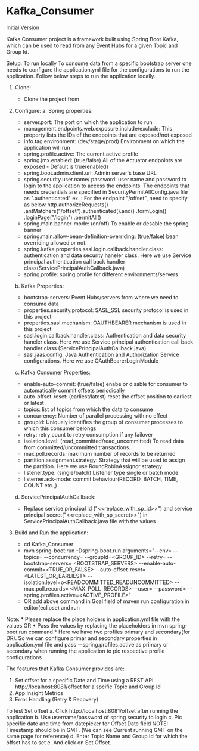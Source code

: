 # Kafka_Consumer

Initial Version

Kafka Consumer project is a framework built using Spring Boot Kafka, which can be used to read from any Event Hubs for a given Topic and Group Id.

Setup: To run locally
To consume data from a specific bootstrap server one needs to configure the application.yml file for the configurations to run the application.
Follow below steps to run the application locally.

1. Clone:
    - Clone the project from
    
2. Configure:
    a. Spring properties:
      - server.port: The port on which the application to run
      - management.endpoints.web.exposure.include/exclude: This property lists the IDs of the endpoints that are exposed/not exposed
      - info.tag.environment: (dev/stage/prod) Environment on which the application will run
      - spring.profile.active: The current active profile
      - spring.jmx.enabled: (true/false) All of the Actuator endpoints are exposed - Default is true(enabled)
      - spring.boot.admin.client.url: Admin server's base URL
      - spring.security.user.name/ password: user name and password to login to the application to access the endpoints.
          The endpoints that needs credentials are specified in SecurityPermitAllConfig.java file as ".authenticated"
          ex.,: For the endpoint "/offset", need to specify as below
              http.authorizeRequests()
                .antMatchers("/offset").authenticated().and()
              .formLogin()
              .loginPage("/login")
              .permitAll()
      - spring.main.banner-mode: (on/off) To enable or desable the spring banner
      - spring.main.allow-bean-definition-overriding: (true/false) bean overriding allowed or not.
      - spring.kafka.properties.sasl.login.callback.handler.class:  authentication and data security haneler class. Here we use Service principal                                             authentication call back handler class(ServicePrincipalAuthCallback.java)
      - spring.profile: spring profile for different environments/servers

    b. Kafka Properties:
      - bootstrap-servers: Event Hubs/servers from where we need to consume data
      - properties.security.protocol: SASL_SSL security protocol is used in this project
      - properties.sasl.mechanism: OAUTHBEARER mechanism is used in this project 
      - sasl.login.callback.handler.class: Authentication and data security haneler class. Here we use Service principal authentication call back handler class                               (ServicePrincipalAuthCallback.java)
      - sasl.jaas.config: Java Authentication and Authorization Service configurations. Here we use OAuthBearerLoginModule

    c. Kafka Consumer Properties:
      - enable-auto-commit: (true/false) enabe or disable for consumer to automatically commit offsets periodically
      - auto-offset-reset: (earliest/latest) reset the offset position to earliest or latest
      - topics: list of topics from which the data to consume
      - concurrency: Number of parallel processing with no effect
      - groupId: Uniquely identifies the group of consumer processes to which this consumer belongs
      - retry: retry count to retry consumption if any failover
      - isolation.level: (read_committed/read_uncommitted) To read data from committed/uncommitted transactions.
      - max.poll.records: maximum number of records to be returned
      - partition.assignment.strategy: Strategy that will be used to assign the partition. Here we use RoundRobinAssignor strategy
      - listener.type: (single/batch) Listener type single or batch mode
      - listerner.ack-mode: commit behaviour(RECORD, BATCH, TIME, COUNT etc.,)

    d. ServicePrincipalAuthCallback:
      - Replace service principal id ("<<replace_with_sp_id>>") and service principal secret("<<replace_with_sp_secret>>") in ServicePrincipalAuthCallback.java file with the values

3. Build and Run the application:
    - cd Kafka_Consumer
    - mvn spring-boot:run -Dspring-boot.run.arguments="--env=<ENV> --topics=<TOPICS> --concurrency=<CONCURRENCY> --groupId=<GROUP_ID> --retry=<RETRY> --bootstrap-servers=                   <BOOTSTRAP_SERVERS> --enable-auto-commit=<TRUE_OR_FALSE> --auto-offset-reset=<LATEST_OR_EARLIEST> --isolation.level=o<READCOMMITTED_READUNCOMMITTED> --max.poll.records=               <MAX_POLL_RECORDS> --user=<USER> --password=<PASSWORD> --spring.profiles.active=<ACTIVE_PROFILE>"
    - OR add above command in Goal field of maven run configuration in editor(eclipse) and run
  
  Note:
    * Please replace the place holders in application.yml file with the values OR
    * Pass the values by replacing the placeholders in mvn spring-boot:run command
    * Here we have two profiles primary and secondary(for DR). So we can configure primar and secondary properties in application.yml file and pass --spring.profiles.active as             primary or secondary when running the application to pic respective profile configurations

The features that Kafka Consumer provides are:

1. Set offset for a specific Date and Time using a REST API http://localhost:8081/offset for a spcific Topic and Group Id
2. App Insight Metrics
3. Error Handling (Retry & Recovery)
  
  To test Set offset
  a. Click http://localhost:8081/offset after running the application
  b. Use username/password of spring security to login
  c. Pic specific date and time from datepicker for Offset Date field
     NOTE: Timestamp should be in GMT. (We can see Current running GMT on the same page for reference)
  d. Enter Topic Name and Group Id for which the offset has to set 
  e. And click on Set Offset.
